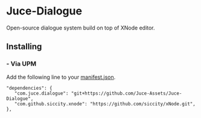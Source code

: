 # Juce-Dialogue
Open-source dialogue system build on top of XNode editor.

## Installing
### - Via UPM
Add the following line to your [manifest.json](https://docs.unity3d.com/Manual/upm-manifestPrj.html).
```
"dependencies": {
   "com.juce.dialogue": "git+https://github.com/Juce-Assets/Juce-Dialogue",
   "com.github.siccity.xnode": "https://github.com/siccity/xNode.git",
},
```
